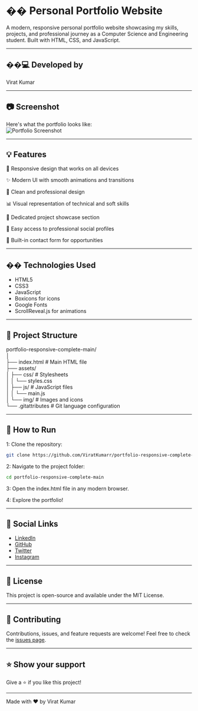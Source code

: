 # �� Personal Portfolio Website

A modern, responsive personal portfolio website showcasing my skills, projects, and professional journey as a Computer Science and Engineering student. Built with HTML, CSS, and JavaScript.

- - -
## ��‍💻 Developed by  
Virat Kumar

- - -
## 📷 Screenshot  
Here's what the portfolio looks like:  
![Portfolio Screenshot](https://raw.githubusercontent.com/ViratKumarr/portfolio-responsive-complete-main/master/assets/img/about.jpg)

- - -
## 💡 Features

🎯 Responsive design that works on all devices

✨ Modern UI with smooth animations and transitions

🎨 Clean and professional design

📊 Visual representation of technical and soft skills

💼 Dedicated project showcase section

🔗 Easy access to professional social profiles

📝 Built-in contact form for opportunities

- - -
## ��️ Technologies Used

- HTML5
- CSS3
- JavaScript
- Boxicons for icons
- Google Fonts
- ScrollReveal.js for animations

- - -
## 📁 Project Structure

portfolio-responsive-complete-main/  
│  
├── index.html          # Main HTML file  
├── assets/  
│   ├── css/           # Stylesheets  
│   │   └── styles.css  
│   ├── js/            # JavaScript files  
│   │   └── main.js  
│   └── img/           # Images and icons  
└── .gitattributes     # Git language configuration

- - -
## 🚀 How to Run

1: Clone the repository:
```bash
git clone https://github.com/ViratKumarr/portfolio-responsive-complete-main.git
```

2: Navigate to the project folder:
```bash
cd portfolio-responsive-complete-main
```

3: Open the index.html file in any modern browser.

4: Explore the portfolio!

- - -
## 🔗 Social Links

- [LinkedIn](https://www.linkedin.com/in/virat-kumar-b0b57024a/)
- [GitHub](https://github.com/ViratKumarr)
- [Twitter](https://x.com/___ViRaT____)
- [Instagram](https://www.instagram.com/___virat_chaudhary___)

- - -
## 📝 License
This project is open-source and available under the MIT License.

- - -
## 🤝 Contributing
Contributions, issues, and feature requests are welcome! Feel free to check the [issues page](https://github.com/ViratKumarr/portfolio-responsive-complete-main/issues).

- - -
## ⭐ Show your support
Give a ⭐️ if you like this project!

---
Made with ❤️ by Virat Kumar
